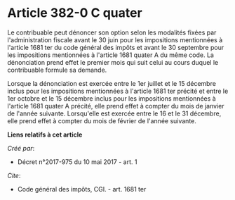 # Article 382-0 C quater

Le contribuable peut dénoncer son option selon les modalités fixées par l'administration fiscale avant le 30 juin pour les
impositions mentionnées à l'article 1681 ter du code général des impôts et avant le 30 septembre pour les impositions
mentionnées à l'article 1681 quater A du même code. La dénonciation prend effet le premier mois qui suit celui au cours
duquel le contribuable formule sa demande.

Lorsque la dénonciation est exercée entre le 1er juillet et le 15 décembre inclus pour les impositions mentionnées à
l'article 1681 ter précité et entre le 1er octobre et le 15 décembre inclus pour les impositions mentionnées à l'article 1681
quater A précité, elle prend effet à compter du mois de janvier de l'année suivante. Lorsqu'elle est exercée entre le 16 et
le 31 décembre, elle prend effet à compter du mois de février de l'année suivante.

**Liens relatifs à cet article**

_Créé par_:

  - Décret n°2017-975 du 10 mai 2017 - art. 1

_Cite_:

  - Code général des impôts, CGI. - art. 1681 ter
